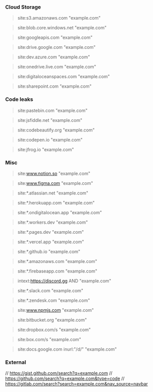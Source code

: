 ### Cloud Storage

> site:s3.amazonaws.com "example.com"

> site:blob.core.windows.net "example.com"

> site:googleapis.com "example.com"

> site:drive.google.com "example.com"

> site:dev.azure.com "example.com"

> site:onedrive.live.com "example.com"

> site:digitaloceanspaces.com "example.com"

> site:sharepoint.com "example.com"

### Code leaks

> site:pastebin.com "example.com"

> site:jsfiddle.net "example.com"

> site:codebeautify.org "example.com"

> site:codepen.io "example.com"

> site:jfrog.io "example.com"

### Misc
> site:www.notion.so "example.com"

> site:www.figma.com "example.com"

> site:*.atlassian.net "example.com"

> site:*.herokuapp.com "example.com"

> site:*.ondigitalocean.app "example.com"

> site:*.workers.dev "example.com"

> site:*.pages.dev "example.com"

> site:*.vercel.app "example.com"

> site:*.github.io "example.com"

> site:*.amazonaws.com "example.com"

> site:*.firebaseapp.com "example.com"

> intext:https://discord.gg AND "example.com"

> site:*.slack.com "example.com"

> site:*.zendesk.com "example.com"

> site:www.npmjs.com "example.com"

> site:bitbucket.org "example.com"

> site:dropbox.com/s "example.com"

> site:box.com/s "example.com"

> site:docs.google.com inurl:"/d/" "example.com"

### External

// https://gist.github.com/search?q=example.com
// https://github.com/search?q=example.com&type=code
// https://gitlab.com/search?search=example.com&nav_source=navbar
